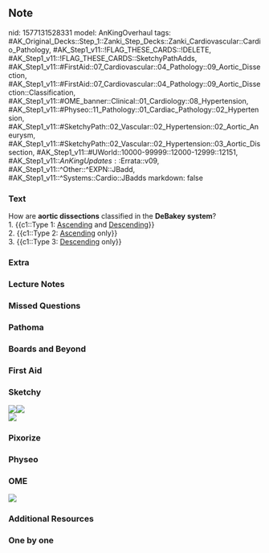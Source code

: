 ## Note
nid: 1577131528331
model: AnKingOverhaul
tags: #AK_Original_Decks::Step_1::Zanki_Step_Decks::Zanki_Cardiovascular::Cardio_Pathology, #AK_Step1_v11::!FLAG_THESE_CARDS::!DELETE, #AK_Step1_v11::!FLAG_THESE_CARDS::SketchyPathAdds, #AK_Step1_v11::#FirstAid::07_Cardiovascular::04_Pathology::09_Aortic_Dissection, #AK_Step1_v11::#FirstAid::07_Cardiovascular::04_Pathology::09_Aortic_Dissection::Classification, #AK_Step1_v11::#OME_banner::Clinical::01_Cardiology::08_Hypertension, #AK_Step1_v11::#Physeo::11_Pathology::01_Cardiac_Pathology::02_Hypertension, #AK_Step1_v11::#SketchyPath::02_Vascular::02_Hypertension::02_Aortic_Aneurysm, #AK_Step1_v11::#SketchyPath::02_Vascular::02_Hypertension::03_Aortic_Dissection, #AK_Step1_v11::#UWorld::10000-99999::12000-12999::12151, #AK_Step1_v11::$AnKingUpdates::$Errata::v09, #AK_Step1_v11::^Other::^EXPN::JBadd, #AK_Step1_v11::^Systems::Cardio::JBadds
markdown: false

### Text
<div>
  How are <b>aortic dissections</b> classified in the
  <b>DeBakey</b> <b>system</b>?
</div>
<div>
  1. {{c1::Type 1: <u>Ascending</u> and <u>Descending</u>}}
  <div>
    2. {{c1::Type 2: <u>Ascending</u> only}}
  </div>
  <div>
    3. {{c1::Type 3: <u>Descending</u> only}}
  </div>
</div>

### Extra


### Lecture Notes


### Missed Questions


### Pathoma


### Boards and Beyond


### First Aid


### Sketchy
<div><img src=
"Screen%20Shot%202020-05-21%20at%208.30.46%20PM.JPG"><img src=
"Screen%20Shot%202020-05-21%20at%208.31.00%20PM.JPG"></div><img src="Zoverall%20picture%20(10)_1566160514431.jpg">

### Pixorize


### Physeo


### OME
<div class="ome-widget">
  <a href=
  "https://onlinemeded.org/spa/cardiology/hypertension/acquire?ref=anki">
  <img src="_OME_AnkiFlashcards_Lesson_6.png"></a>
</div>

### Additional Resources


### One by one

